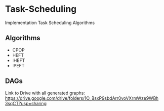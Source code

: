 # Task-Scheduling
Implementation Task Scheduling Algorithms  

## Algorithms

* CPOP
* HEFT
* IHEFT
* IPEFT

## DAGs

Link to Drive with all generated graphs:
https://drive.google.com/drive/folders/1O_BsxP9sbdArr0voVXrmWze9WBh3sqCT?usp=sharing
